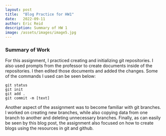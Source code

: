 ```yaml
---
layout: post
title:  "Blog Practice for HW1"
date:   2022-09-11
author: Eric Reid
description: Summary of HW 1
image: /assets/images/image5.jpg
---
```

### Summary of Work

For this assignment, I practiced creating and initializing git repositories.
I also used prompts from the professor to create documents inside of the repositories. I then edited those documents and added the changes.
Some of the commands I used can be seen below:
```
git status
git init
git add .
git commit -m [text]
```

Another aspect of the assignment was to become familiar with git branches. I worked on creating new branches, while also copying data from one branch to another and deleting unnecessary branches.
Finally, as can easily be seen by this blog post, the assignment also focused on how to create blogs using the resources in git and github.